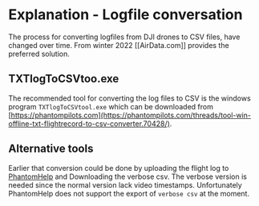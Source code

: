 # Explanation - Logfile conversation

The process for converting logfiles from DJI drones to CSV files, have changed over time. From winter 2022 [[AirData.com]] provides the preferred solution.

## TXTlogToCSVtoo.exe
The recommended tool for converting the log files to CSV is the windows program `TXTlogToCSVtool.exe` which can be downloaded from
[https://phantompilots.com](https://phantompilots.com/threads/tool-win-offline-txt-flightrecord-to-csv-converter.70428/).

## Alternative tools
Earlier that conversion could be done by uploading the flight log to [PhantomHelp](https://www.phantomhelp.com/LogViewer/Upload/) and Downloading the verbose csv. The verbose version is needed since the normal version lack video timestamps. Unfortunately PhantomHelp does not support the export of `verbose csv` at the moment.

